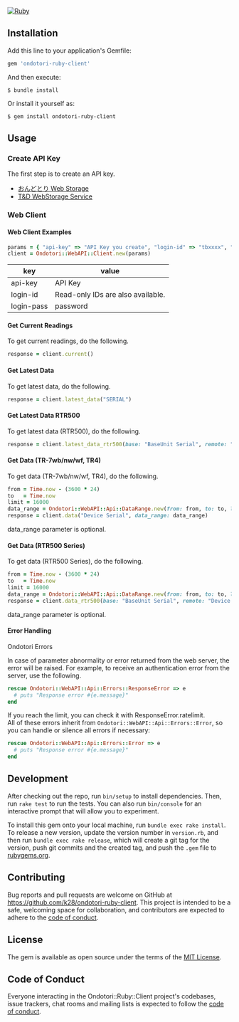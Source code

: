 [![Ruby](https://github.com/k28/ondotori-ruby-client/actions/workflows/main.yml/badge.svg)](https://github.com/k28/ondotori-ruby-client/actions/workflows/main.yml)

## Installation

Add this line to your application's Gemfile:

```ruby
gem 'ondotori-ruby-client'
```

And then execute:

    $ bundle install

Or install it yourself as:

    $ gem install ondotori-ruby-client

## Usage

### Create API Key

The first step is to create an API key.

- [おんどとり Web Storage](https://ondotori.webstorage.jp/account/create-apikey.php)
- [T&D WebStorage Service](https://www.webstorage-service.com/account/create-apikey.php)

### Web Client

#### Web Client Examples

```ruby
params = { "api-key" => "API Key you create", "login-id" => "tbxxxx", "login-pass" => "password"}
client = Ondotori::WebAPI::Client.new(params)
```

| key        | value                             |
|------------|-----------------------------------|
| api-key    | API Key                           |
| login-id   | Read-only IDs are also available. |
| login-pass | password                          |


#### Get Current Readings

To get current readings, do the following.

```ruby
response = client.current()
```

#### Get Latest Data

To get latest data, do the following.

```ruby
response = client.latest_data("SERIAL")
```

#### Get Latest Data RTR500

To get latest data (RTR500), do the following.

```ruby
response = client.latest_data_rtr500(base: "BaseUnit Serial", remote: "RemoteUnit Serial")
```

#### Get Data (TR-7wb/nw/wf, TR4)

To get data (TR-7wb/nw/wf, TR4), do the following.

```ruby
from = Time.now - (3600 * 24)
to   = Time.now
limit = 16000
data_range = Ondotori::WebAPI::Api::DataRange.new(from: from, to: to, limit: 10)
response = client.data("Device Serial", data_range: data_range)
```

data_range parameter is optional.

#### Get Data (RTR500 Series)

To get data (RTR500 Series), do the following.

```ruby
from = Time.now - (3600 * 24)
to   = Time.now
limit = 16000
data_range = Ondotori::WebAPI::Api::DataRange.new(from: from, to: to, limit: 10)
response = client.data_rtr500(base: "BaseUnit Serial", remote: "Device Serial", data_range: data_range)
```

data_range parameter is optional.

#### Error Handling

Ondotori Errors

In case of parameter abnormality or error returned from the web server, the error will be raised.
For example, to receive an authentication error from the server, use the following.

```ruby
rescue Ondotori::WebAPI::Api::Errors::ResponseError => e
  # puts "Response error #{e.message}"
end
```

If you reach the limit, you can check it with ResponseError.ratelimit.  
All of these errors inherit from `Ondotori::WebAPI::Api::Errors::Error`, so you can handle or silence all errors if necessary:

```ruby
rescue Ondotori::WebAPI::Api::Errors::Error => e
  # puts "Response error #{e.message}"
end
```

## Development

After checking out the repo, run `bin/setup` to install dependencies. Then, run `rake test` to run the tests. You can also run `bin/console` for an interactive prompt that will allow you to experiment.

To install this gem onto your local machine, run `bundle exec rake install`. To release a new version, update the version number in `version.rb`, and then run `bundle exec rake release`, which will create a git tag for the version, push git commits and the created tag, and push the `.gem` file to [rubygems.org](https://rubygems.org).

## Contributing

Bug reports and pull requests are welcome on GitHub at https://github.com/k28/ondotori-ruby-client. This project is intended to be a safe, welcoming space for collaboration, and contributors are expected to adhere to the [code of conduct](https://github.com/[USERNAME]/ondotori-ruby-client/blob/master/CODE_OF_CONDUCT.md).

## License

The gem is available as open source under the terms of the [MIT License](https://opensource.org/licenses/MIT).

## Code of Conduct

Everyone interacting in the Ondotori::Ruby::Client project's codebases, issue trackers, chat rooms and mailing lists is expected to follow the [code of conduct](https://github.com/[USERNAME]/ondotori-ruby-client/blob/master/CODE_OF_CONDUCT.md).
